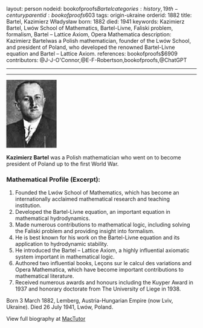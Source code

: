 layout: person
nodeid: bookofproofs$Bartel
categories: history,19th-century
parentid: bookofproofs$603
tags: origin-ukraine
orderid: 1882
title: Bartel, Kazimierz Władysław
born: 1882
died: 1941
keywords: Kazimierz Bartel, Lwów School of Mathematics, Bartel-Livne, Faliski problem, formalism, Bartel – Lattice Axiom, Opera Mathematica
description: Kazimierz Bartelwas a Polish mathematician, founder of the Lwów School, and president of Poland, who developed the renowned Bartel-Livne equation and Bartel – Lattice Axiom.
references: bookofproofs$6909
contributors: @J-J-O'Connor,@E-F-Robertson,bookofproofs,@ChatGPT

---



---

![Bartel.jpg](https://github.com/bookofproofs/bookofproofs.github.io/blob/main/_sources/_assets/images/portraits/Bartel.jpg?raw=true)

**Kazimierz Bartel** was a Polish mathematician who went on to become president of Poland up to the first World War.

### Mathematical Profile (Excerpt):
1. Founded the Lwów School of Mathematics, which has become an internationally acclaimed mathematical research and teaching institution. 
2. Developed the Bartel-Livne equation, an important equation in mathematical hydrodynamics.
3. Made numerous contributions to mathematical logic, including solving the Faliski problem and providing insight into formalism.
4. He is best known for his work on the Bartel-Livne equation and its application to hydrodynamic stability. 
5. He introduced the Bartel – Lattice Axiom, a highly influential axiomatic system important in mathematical logic.
6. Authored two influential books, Leçons sur le calcul des variations and Opera Mathematica, which have become important contributions to mathematical literature.
7. Received numerous awards and honours including the Kuyper Award in 1937 and honorary doctorate from The University of Liege in 1938.

Born 3 March 1882, Lemberg, Austria-Hungarian Empire (now Lviv, Ukraine). Died 26 July 1941, Lwów, Poland.

View full biography at [MacTutor](https://mathshistory.st-andrews.ac.uk/Biographies/Bartel/)
